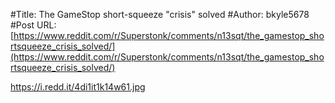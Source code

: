 #Title: The GameStop short-squeeze "crisis" solved
#Author: bkyle5678
#Post URL: [https://www.reddit.com/r/Superstonk/comments/n13sqt/the_gamestop_shortsqueeze_crisis_solved/](https://www.reddit.com/r/Superstonk/comments/n13sqt/the_gamestop_shortsqueeze_crisis_solved/)


https://i.redd.it/4di1it1k14w61.jpg